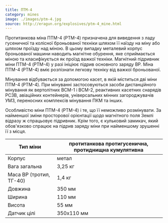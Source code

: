 ```yaml
---
title: ПТМ-4
category: mines
image: ./images/ptm-4.jpg
source: http://eragun.org/explosives/ptm-4_mine.html
---
```


Протитанкова міна ПТМ-4 (PTM-4) призначена для виведення з ладу гусеничної та колісної броньованої техніки шляхом її наїзду на міну або шляхом проїзду над міною. В цьому випадку металевий корпус броньованої машини наводить магнітне обурення, яке сприймається міною та класифікується як проїзд важкої техніки. Магнітний підривник міни ПТМ-4 (PTM-4) у разі ініціює підрив основного заряду ВР. Міна ПТМ-4 (PTM-4) вміє розпізнати легкову техніку від важкої броньованої.

Мінування відбувається за допомогою касет, в якій міститься дві міни ПТМ-4 (PTM-4). При мінуванні застосовуються засоби дистанційного мінування як вертолітних ВСМ-1 і ВСМ-2, реактивних касетних снарядів РСЗВ, авіаційних контейнерів, універсальних мінних загороджувачів УМЗ, переносних комплексів мінування ПКМ та інших.

Особливістю міни ПТМ-4 (PTM-4) і те, що її неможливо розмінувати. За найменшої зміни просторової орієнтації щодо магнітного поля Землі відразу ж спрацьовує підривник. Крім того, є кульковий замикач, який обов'язково спрацює на підрив заряду міни при найменшому зрушенні її з місця.

| Тип міни                | протитанкова протигусенична, протиднищна кумулятивна |
| ----------------------- | ---------------------------------------------------- |
| Корпус                  | метал                                                |
| Вага загальна           | 3,25 кг                                              |
| Маса ВР (тротил, ТГ-40) | 1,4 кг                                               |
| Довжина                 | 350 мм                                               |
| Ширина                  | 110 мм                                               |
| Висота                  | 55 мм                                                |
| Датчик цілі             | 350х110 мм                                           |

##

